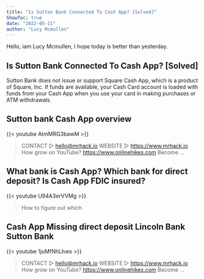 ```yaml
---
title: "Is Sutton Bank Connected To Cash App? [Solved]"
ShowToc: true 
date: "2022-05-11"
author: "Lucy Mcmullen" 
---
```


Hello, iam Lucy Mcmullen, I hope today is better than yesterday.
## Is Sutton Bank Connected To Cash App? [Solved]
Sutton Bank does not issue or support Square Cash App, which is a product of Square, Inc. If funds are available, your Cash Card account is loaded with funds from your Cash App when you use your card in making purchases or ATM withdrawals.

## Sutton bank Cash App overview
{{< youtube AtmMRG3bawM >}}
>CONTACT ▻ hello@mrhack.io WEBSITE ▻ https://www.mrhack.io How grow on YouTube? https://www.onlinehikes.com Become ...

## What bank is Cash App? Which bank for direct deposit? Is Cash App FDIC insured?
{{< youtube U94A3erVVMg >}}
>How to figure out which 

## Cash App Missing direct deposit Lincoln Bank Sutton Bank
{{< youtube 1juMfNhLhws >}}
>CONTACT ▻ hello@mrhack.io WEBSITE ▻ https://www.mrhack.io How grow on YouTube? https://www.onlinehikes.com Become ...

